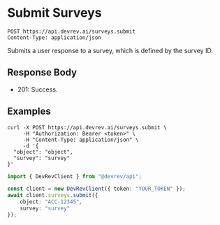 # Submit Surveys

```http
POST https://api.devrev.ai/surveys.submit
Content-Type: application/json
```

Submits a user response to a survey, which is defined by the survey ID.




## Response Body

- 201: Success.

## Examples

```shell
curl -X POST https://api.devrev.ai/surveys.submit \
     -H "Authorization: Bearer <token>" \
     -H "Content-Type: application/json" \
     -d '{
  "object": "object",
  "survey": "survey"
}'
```

```typescript
import { DevRevClient } from "@devrev/api";

const client = new DevRevClient({ token: "YOUR_TOKEN" });
await client.surveys.submit({
    object: "ACC-12345",
    survey: "survey"
});

```